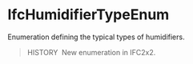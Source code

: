 # IfcHumidifierTypeEnum

Enumeration defining the typical types of humidifiers.

> HISTORY&nbsp; New enumeration in IFC2x2.
